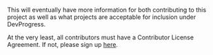 This will eventually have more information for both contributing to this project as well as what projects are acceptable for inclusion under DevProgress.

At the very least, all contributors must have a Contributor License Agreement.
If not, please sign up [here](http://devprogress.us/#joindp).
